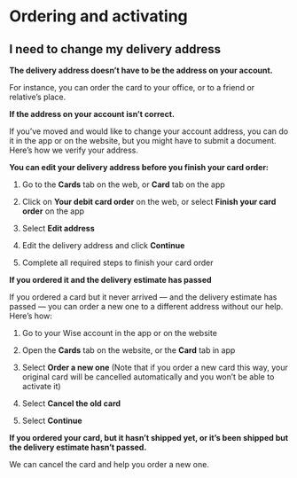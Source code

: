 # Ordering and activating  
## I need to change my delivery address  
**The delivery address doesn’t have to be the address on your account.**

For instance, you can order the card to your office, or to a friend or relative’s place. 

**If the address on your account isn’t correct.**

If you’ve moved and would like to change your account address, you can do it in the app or on the website, but you might have to submit a document. Here’s how we verify your address.

**You can edit your delivery address before you finish your card order:**

  1. Go to the **Cards** tab on the web, or **Card** tab on the app

  2. Click on **Your debit card order** on the web, or select **Finish your card order** on the app

  3. Select **Edit address**

  4. Edit the delivery address and click **Continue**

  5. Complete all required steps to finish your card order




 **If you ordered it and the delivery estimate has passed**

If you ordered a card but it never arrived — and the delivery estimate has passed — you can order a new one to a different address without our help. Here’s how:

  1. Go to your Wise account in the app or on the website

  2. Open the **Cards** tab on the website, or the **Card** tab in app 

  3. Select **Order a new one** (Note that if you order a new card this way, your original card will be cancelled automatically and you won’t be able to activate it)

  4. Select **Cancel the old card**

  5. Select **Continue**




 **If you ordered your card, but it hasn’t shipped yet, or it’s been shipped but the delivery estimate hasn’t passed.**

We can cancel the card and help you order a new one.